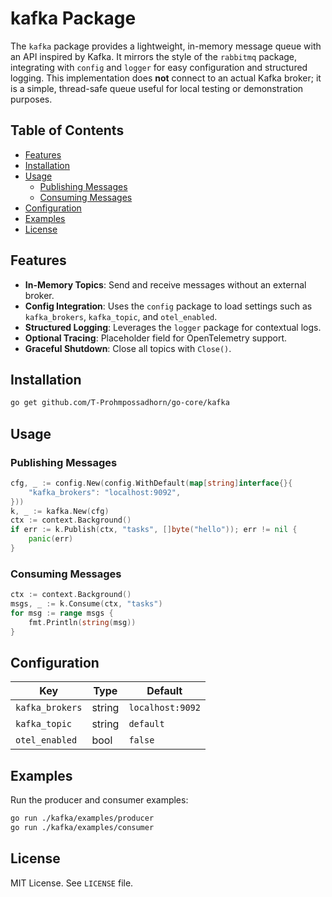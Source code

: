 # kafka Package

The `kafka` package provides a lightweight, in-memory message queue with an API inspired by Kafka. It mirrors the style of the `rabbitmq` package, integrating with `config` and `logger` for easy configuration and structured logging. This implementation does **not** connect to an actual Kafka broker; it is a simple, thread-safe queue useful for local testing or demonstration purposes.

## Table of Contents
- [Features](#features)
- [Installation](#installation)
- [Usage](#usage)
  - [Publishing Messages](#publishing-messages)
  - [Consuming Messages](#consuming-messages)
- [Configuration](#configuration)
- [Examples](#examples)
- [License](#license)

## Features
- **In-Memory Topics**: Send and receive messages without an external broker.
- **Config Integration**: Uses the `config` package to load settings such as `kafka_brokers`, `kafka_topic`, and `otel_enabled`.
- **Structured Logging**: Leverages the `logger` package for contextual logs.
- **Optional Tracing**: Placeholder field for OpenTelemetry support.
- **Graceful Shutdown**: Close all topics with `Close()`.

## Installation
```bash
go get github.com/T-Prohmpossadhorn/go-core/kafka
```

## Usage
### Publishing Messages
```go
cfg, _ := config.New(config.WithDefault(map[string]interface{}{
    "kafka_brokers": "localhost:9092",
}))
k, _ := kafka.New(cfg)
ctx := context.Background()
if err := k.Publish(ctx, "tasks", []byte("hello")); err != nil {
    panic(err)
}
```

### Consuming Messages
```go
ctx := context.Background()
msgs, _ := k.Consume(ctx, "tasks")
for msg := range msgs {
    fmt.Println(string(msg))
}
```

## Configuration
| Key            | Type   | Default          |
|----------------|-------|------------------|
| `kafka_brokers`| string | `localhost:9092` |
| `kafka_topic`  | string | `default`        |
| `otel_enabled` | bool   | `false`          |

## Examples
Run the producer and consumer examples:
```bash
go run ./kafka/examples/producer
go run ./kafka/examples/consumer
```

## License
MIT License. See `LICENSE` file.
